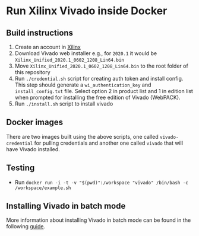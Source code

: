 # Run Xilinx Vivado inside Docker

## Build instructions

1. Create an account in [Xilinx](https://www.xilinx.com/registration/create-account.html)
2. Download Vivado web installer e.g., for `2020.1` it would be `Xilinx_Unified_2020.1_0602_1208_Lin64.bin`
3. Move `Xilinx_Unified_2020.1_0602_1208_Lin64.bin` to the root folder of this repository
4. Run `./credential.sh` script for creating auth token and install config. This step should generate a `wi_authentication_key` and `install_config.txt` file. Select option 2 in product list and 1 in edition list when prompted for installing the free edition of Vivado (WebPACK).
5. Run `./install.sh` script to install vivado

## Docker images

There are two images built using the above scripts, one called `vivado-credential` for pulling credentials and another one called `vivado` that will have Vivado installed.

## Testing

* Run `docker run -i -t -v "$(pwd)":/workspace "vivado" /bin/bash -c /workspace/example.sh`

## Installing Vivado in batch mode

More information about installing Vivado in batch mode can be found in the following [guide](https://www.xilinx.com/support/documentation/sw_manuals/xilinx2020_1/ug973-vivado-release-notes-install-license.pdf).
